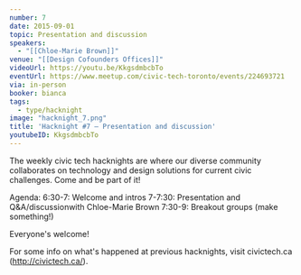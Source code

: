 ```yaml
---
number: 7
date: 2015-09-01
topic: Presentation and discussion
speakers:
  - "[[Chloe-Marie Brown]]"
venue: "[[Design Cofounders Offices]]"
videoUrl: https://youtu.be/KkgsdmbcbTo
eventUrl: https://www.meetup.com/civic-tech-toronto/events/224693721
via: in-person
booker: bianca
tags:
  - type/hacknight
image: "hacknight_7.png"
title: 'Hacknight #7 – Presentation and discussion'
youtubeID: KkgsdmbcbTo
---
```


The weekly civic tech hacknights are where our diverse community collaborates on technology and design solutions for current civic challenges. Come and be part of it!

Agenda:
6:30-7: Welcome and intros
7-7:30: Presentation and Q&A/discussionwith Chloe-Marie Brown
7:30-9: Breakout groups (make something!)

Everyone's welcome!

For some info on what's happened at previous hacknights, visit civictech.ca (http://civictech.ca/).